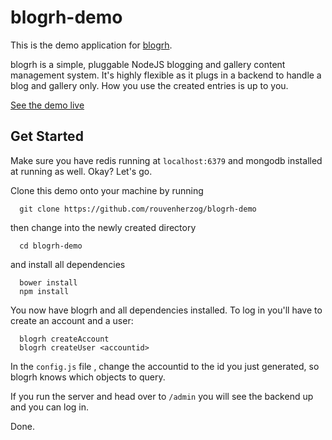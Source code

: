 # blogrh-demo

This is the demo application for [blogrh](https://github.com/rouvenherzog/blogrh).

blogrh is a simple, pluggable NodeJS blogging and gallery content management system.
It's highly flexible as it plugs in a backend to handle a blog and gallery only.
How you use the created entries is up to you.

[See the demo live](http://demo.rouvenherzog.me)

## Get Started
Make sure you have redis running at `localhost:6379` and mongodb installed at running as well. Okay? Let's go.

Clone this demo onto your machine by running

```
  git clone https://github.com/rouvenherzog/blogrh-demo
````
  
then change into the newly created directory

```
  cd blogrh-demo
```  

and install all dependencies

```
  bower install
  npm install
```

You now have blogrh and all dependencies installed. 
To log in you'll have to create an account and a user:

```
  blogrh createAccount
  blogrh createUser <accountid>
```

In the `config.js` file , change the accountid to the id you just generated, so blogrh knows which objects to query.

If you run the server and head over to `/admin` you will see the backend up and you can log in.

Done.
